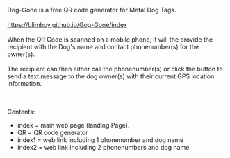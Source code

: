 Dog-Gone is a free QR code generator for Metal Dog Tags.
<br/><br/>
https://blimboy.github.io/Gog-Gone/index
<br/><br/>
When the QR Code is scanned on a mobile phone, it will the provide the recipient with the Dog's name and contact phonenumber(s) for the owner(s).
<br/><br/>
The recipient can then either call the phonenumber(s) or click the button to send a text message to the dog owner(s) with their current GPS location information.
<br/><br/><br/>

Contents:
<br/>
* index = main web page (landing Page).
* QR = QR code generator
* index1 = web link including 1 phonenumber and dog name
* index2 = web link including 2 phonenumbers and dog name
<br/><br/>
